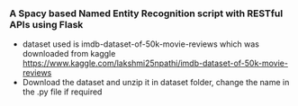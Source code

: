 ### A Spacy based Named Entity Recognition script with RESTful APIs using Flask
- dataset used is imdb-dataset-of-50k-movie-reviews which was downloaded from kaggle https://www.kaggle.com/lakshmi25npathi/imdb-dataset-of-50k-movie-reviews
- Download the dataset and unzip it in dataset folder, change the name in the .py file if required
